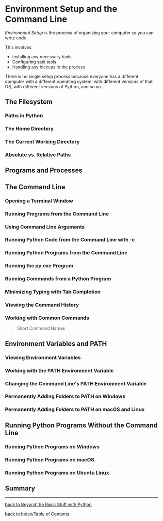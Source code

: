 # Environment Setup and the Command Line

*Environment Setup* is the process of organizing your computer so you can write code

This involves:
* Installing any necessary tools
* Configuring said tools
* Handling any hiccups in the process

There is no single setup process because everyone has a different computer with a different operating 
system, with different versions of that OS, with different versions of Python, and so on...


## The Filesystem

### Paths in Python

### The Home Directory

### The Current Working Directory

### Absolute vs. Relative Paths


## Programs and Processes


## The Command Line

### Opening a Terminal Window

### Running Programs from the Command Line

### Using Command Line Arguments

### Running Python Code from the Command Line with -c

### Running Python Programs from the Command Line

### Running the py.exe Program

### Running Commands from a Python Program

### Minimizing Typing with Tab Completion

### Viewing the Command History

### Working with Common Commands

> Short Command Names


## Environment Variables and PATH

### Viewing Environment Variables

### Working with the PATH Environment Variable

### Changing the Command Line's PATH Environment Variable

### Permanently Adding Folders to PATH on Windows

### Permanently Adding Folders to PATH on macOS and Linux


## Running Python Programs Without the Command Line

### Running Python Programs on Windows

### Running Python Programs on macOS

### Running Python Programs on Ubuntu Linux


## Summary 


---
[back to Beyond the Basic Stuff with Python](btbswp.md)

[back to Index/Table of Contents](index.md)
